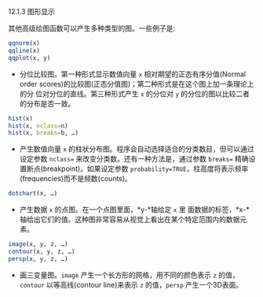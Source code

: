 12.1.3 图形显示

其他高级绘图函数可以产生多种类型的图。一些例子是:

```R
qqnorm(x)
qqline(x)
qqplot(x, y)
```

* 分位比较图。第一种形式显示数值向量 `x` 相对期望的正态有序分值(Normal order scores)的比较图(正态分值图)；第二种形式是在这个图上加一条理论上的分 位对分位的直线。第三种形式产生 `x` 的分位对 `y` 的分位的图以比较二者的分布是否一致。

```R
hist(x)
hist(x, nclass=n)
hist(x, breaks=b, …)
```

* 产生数值向量 `x` 的柱状分布图。程序会自动选择适合的分类数目，但可以通过设定参数 `nclass=` 来改变分类数。还有一种方法是，通过参数 `breaks=` 精确设置断点(breakpoint)。如果设定参数 `probability=TRUE`，柱高度将表示频率(frequencies)而不是频数(counts)。

```R
dotchart(x, …)
```

* 产生数据 `x` 的点图。在一个点图里面，*y-*轴给定 `x` 里 面数据的标签，*x-*轴给出它们的值。这种图非常容易从视觉上看出在某个特定范围内的数据元素。

```R
image(x, y, z, …)
contour(x, y, z, …)
persp(x, y, z, …)
```

* 画三变量图。`image` 产生一个长方形的网格，用不同的颜色表示 `z` 的值，`contour` 以等高线(contour line)来表示 `z` 的值，`persp` 产生一个3D表面。
